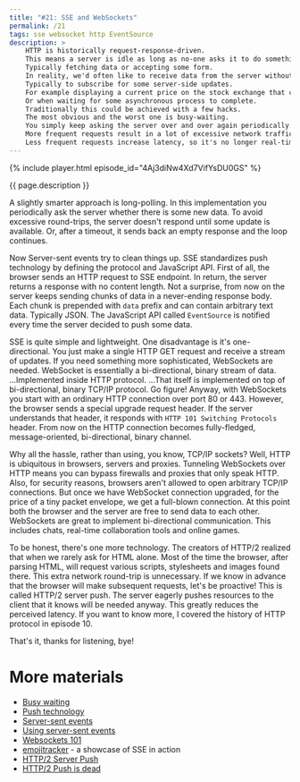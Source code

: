 ```yaml
---
title: "#21: SSE and WebSockets"
permalink: /21
tags: sse websocket http EventSource
description: >
    HTTP is historically request-response-driven.
    This means a server is idle as long as no-one asks it to do something.
    Typically fetching data or accepting some form.
    In reality, we'd often like to receive data from the server without any request.
    Typically to subscribe for some server-side updates.
    For example displaying a current price on the stock exchange that changes many times per second.
    Or when waiting for some asynchronous process to complete.
    Traditionally this could be achieved with a few hacks.
    The most obvious and the worst one is busy-waiting.
    You simply keep asking the server over and over again periodically.
    More frequent requests result in a lot of excessive network traffic.
    Less frequent requests increase latency, so it's no longer real-time communication.
---
```


{% include player.html episode_id="4Aj3diNw4Xd7VifYsDU0GS" %}

{{ page.description }}



A slightly smarter approach is long-polling.
In this implementation you periodically ask the server whether there is some new data.
To avoid excessive round-trips, the server doesn't respond until some update is available.
Or, after a timeout, it sends back an empty response and the loop continues.

Now Server-sent events try to clean things up.
SSE standardizes push technology by defining the protocol and JavaScript API.
First of all, the browser sends an HTTP request to SSE endpoint.
In return, the server returns a response with no content length.
Not a surprise, from now on the server keeps sending chunks of data in a never-ending response body.
Each chunk is prepended with `data` prefix and can contain arbitrary text data.
Typically JSON.
The JavaScript API called `EventSource` is notified every time the server decided to push some data.

SSE is quite simple and lightweight.
One disadvantage is it's one-directional.
You just make a single HTTP GET request and receive a stream of updates.
If you need something more sophisticated, WebSockets are needed.
WebSocket is essentially a bi-directional, binary stream of data.
...Implemented inside HTTP protocol.
...That itself is implemented on top of bi-directional, binary TCP/IP protocol.
Go figure!
Anyway, with WebSockets you start with an ordinary HTTP connection over port 80 or 443.
However, the browser sends a special upgrade request header.
If the server understands that header, it responds with `HTTP 101 Switching Protocols` header.
From now on the HTTP connection becomes fully-fledged, message-oriented, bi-directional, binary channel.

Why all the hassle, rather than using, you know, TCP/IP sockets?
Well, HTTP is ubiquitous in browsers, servers and proxies.
Tunneling WebSockets over HTTP means you can bypass firewalls and proxies that only speak HTTP.
Also, for security reasons, browsers aren't allowed to open arbitrary TCP/IP connections.
But once we have WebSocket connection upgraded, for the price of a tiny packet envelope, we get a full-blown connection.
At this point both the browser and the server are free to send data to each other.
WebSockets are great to implement bi-directional communication.
This includes chats, real-time collaboration tools and online games.

To be honest, there's one more technology.
The creators of HTTP/2 realized that when we rarely ask for HTML alone.
Most of the time the browser, after parsing HTML, will request various scripts, stylesheets and images found there.
This extra network round-trip is unnecessary.
If we know in advance that the browser will make subsequent requests, let's be proactive!
This is called HTTP/2 server push.
The server eagerly pushes resources to the client that it knows will be needed anyway.
This greatly reduces the perceived latency.
If you want to know more, I covered the history of HTTP protocol in episode 10.

That's it, thanks for listening, bye!





# More materials

* [Busy waiting](https://en.wikipedia.org/wiki/Busy_waiting)
* [Push technology](https://en.wikipedia.org/wiki/Push_technology)
* [Server-sent events](https://en.wikipedia.org/wiki/Server-sent_events)
* [Using server-sent events](https://developer.mozilla.org/en-US/docs/Web/API/Server-sent_events/Using_server-sent_events)
* [Websockets 101](https://lucumr.pocoo.org/2012/9/24/websockets-101/)
* [emojitracker](http://emojitracker.com/) - a showcase of SSE in action
* [HTTP/2 Server Push](https://en.wikipedia.org/wiki/HTTP/2_Server_Push)
* [HTTP/2 Push is dead](https://evertpot.com/http-2-push-is-dead/)



